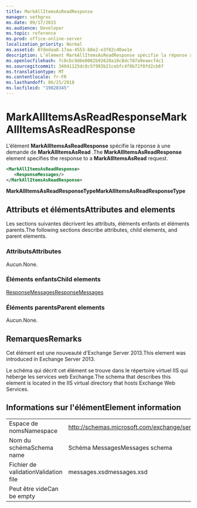 ```yaml
---
title: MarkAllItemsAsReadResponse
manager: sethgros
ms.date: 09/17/2015
ms.audience: Developer
ms.topic: reference
ms.prod: office-online-server
localization_priority: Normal
ms.assetid: 07dedaa8-17aa-4553-b8e2-e3f82c40ae1e
description: L’élément MarkAllItemsAsReadResponse spécifie la réponse à une demande de MarkAllItemsAsRead.
ms.openlocfilehash: fc0cbc9d6e0082b92620a18c8dc707a9eaecf4c1
ms.sourcegitcommit: 34041125dc8c5f993b21cebfc4f8b72f0fd2cb6f
ms.translationtype: MT
ms.contentlocale: fr-FR
ms.lasthandoff: 06/25/2018
ms.locfileid: "19828345"
---
```

# <a name="markallitemsasreadresponse"></a><span data-ttu-id="1f4b8-103">MarkAllItemsAsReadResponse</span><span class="sxs-lookup"><span data-stu-id="1f4b8-103">MarkAllItemsAsReadResponse</span></span>

<span data-ttu-id="1f4b8-104">L’élément **MarkAllItemsAsReadResponse** spécifie la réponse à une demande de **MarkAllItemsAsRead** .</span><span class="sxs-lookup"><span data-stu-id="1f4b8-104">The **MarkAllItemsAsReadResponse** element specifies the response to a **MarkAllItemsAsRead** request.</span></span> 
  
```XML
<MarkAllItemsAsReadResponse>
   <ResponseMessages/>
</MarkAllItemsAsReadResponse>
```

 <span data-ttu-id="1f4b8-105">**MarkAllItemsAsReadResponseType**</span><span class="sxs-lookup"><span data-stu-id="1f4b8-105">**MarkAllItemsAsReadResponseType**</span></span>
## <a name="attributes-and-elements"></a><span data-ttu-id="1f4b8-106">Attributs et éléments</span><span class="sxs-lookup"><span data-stu-id="1f4b8-106">Attributes and elements</span></span>

<span data-ttu-id="1f4b8-107">Les sections suivantes décrivent les attributs, éléments enfants et éléments parents.</span><span class="sxs-lookup"><span data-stu-id="1f4b8-107">The following sections describe attributes, child elements, and parent elements.</span></span>
  
### <a name="attributes"></a><span data-ttu-id="1f4b8-108">Attributs</span><span class="sxs-lookup"><span data-stu-id="1f4b8-108">Attributes</span></span>

<span data-ttu-id="1f4b8-109">Aucun.</span><span class="sxs-lookup"><span data-stu-id="1f4b8-109">None.</span></span>
  
### <a name="child-elements"></a><span data-ttu-id="1f4b8-110">Éléments enfants</span><span class="sxs-lookup"><span data-stu-id="1f4b8-110">Child elements</span></span>

[<span data-ttu-id="1f4b8-111">ResponseMessages</span><span class="sxs-lookup"><span data-stu-id="1f4b8-111">ResponseMessages</span></span>](responsemessages.md)
  
### <a name="parent-elements"></a><span data-ttu-id="1f4b8-112">Éléments parents</span><span class="sxs-lookup"><span data-stu-id="1f4b8-112">Parent elements</span></span>

<span data-ttu-id="1f4b8-113">Aucun.</span><span class="sxs-lookup"><span data-stu-id="1f4b8-113">None.</span></span>
  
## <a name="remarks"></a><span data-ttu-id="1f4b8-114">Remarques</span><span class="sxs-lookup"><span data-stu-id="1f4b8-114">Remarks</span></span>

<span data-ttu-id="1f4b8-115">Cet élément est une nouveauté d'Exchange Server 2013.</span><span class="sxs-lookup"><span data-stu-id="1f4b8-115">This element was introduced in Exchange Server 2013.</span></span>
  
<span data-ttu-id="1f4b8-116">Le schéma qui décrit cet élément se trouve dans le répertoire virtuel IIS qui héberge les services web Exchange.</span><span class="sxs-lookup"><span data-stu-id="1f4b8-116">The schema that describes this element is located in the IIS virtual directory that hosts Exchange Web Services.</span></span>
  
## <a name="element-information"></a><span data-ttu-id="1f4b8-117">Informations sur l'élément</span><span class="sxs-lookup"><span data-stu-id="1f4b8-117">Element information</span></span>

|||
|:-----|:-----|
|<span data-ttu-id="1f4b8-118">Espace de noms</span><span class="sxs-lookup"><span data-stu-id="1f4b8-118">Namespace</span></span>  <br/> |http://schemas.microsoft.com/exchange/services/2006/messages  <br/> |
|<span data-ttu-id="1f4b8-119">Nom du schéma</span><span class="sxs-lookup"><span data-stu-id="1f4b8-119">Schema name</span></span>  <br/> |<span data-ttu-id="1f4b8-120">Schéma Messages</span><span class="sxs-lookup"><span data-stu-id="1f4b8-120">Messages schema</span></span>  <br/> |
|<span data-ttu-id="1f4b8-121">Fichier de validation</span><span class="sxs-lookup"><span data-stu-id="1f4b8-121">Validation file</span></span>  <br/> |<span data-ttu-id="1f4b8-122">messages.xsd</span><span class="sxs-lookup"><span data-stu-id="1f4b8-122">messages.xsd</span></span>  <br/> |
|<span data-ttu-id="1f4b8-123">Peut être vide</span><span class="sxs-lookup"><span data-stu-id="1f4b8-123">Can be empty</span></span>  <br/> ||
   

